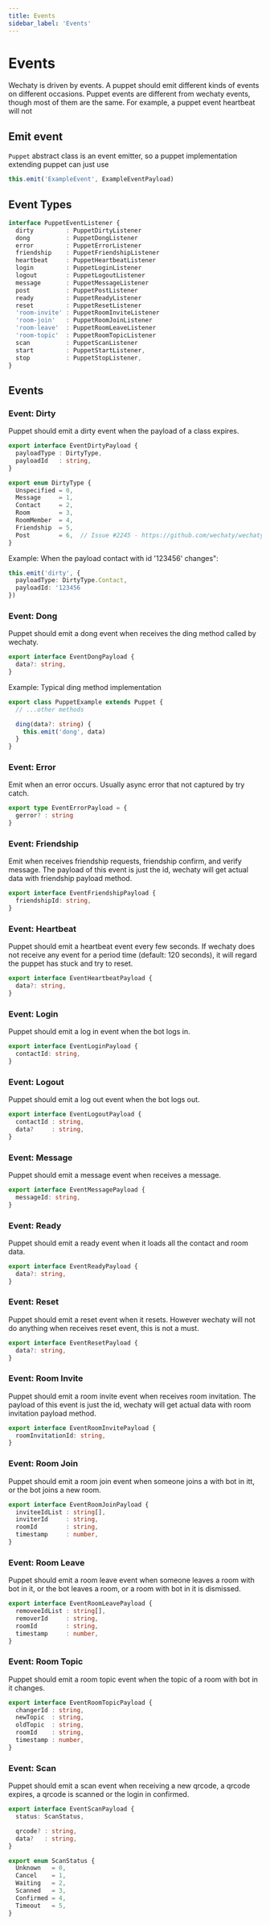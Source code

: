 ```yaml
---
title: Events
sidebar_label: 'Events'
---
```


# Events

Wechaty is driven by events. A puppet should emit different kinds of events on different occasions. Puppet events are different from wechaty events, though most of them are the same. For example, a puppet event heartbeat will not 

## Emit event

```Puppet``` abstract class is an event emitter, so a puppet implementation extending puppet can just use

```ts
this.emit('ExampleEvent', ExampleEventPayload)
```

## Event Types

```ts
interface PuppetEventListener {
  dirty         : PuppetDirtyListener
  dong          : PuppetDongListener
  error         : PuppetErrorListener
  friendship    : PuppetFriendshipListener
  heartbeat     : PuppetHeartbeatListener
  login         : PuppetLoginListener
  logout        : PuppetLogoutListener
  message       : PuppetMessageListener
  post          : PuppetPostListener
  ready         : PuppetReadyListener
  reset         : PuppetResetListener
  'room-invite' : PuppetRoomInviteListener
  'room-join'   : PuppetRoomJoinListener
  'room-leave'  : PuppetRoomLeaveListener
  'room-topic'  : PuppetRoomTopicListener
  scan          : PuppetScanListener
  start         : PuppetStartListener,
  stop          : PuppetStopListener,
}
```

## Events

### Event: Dirty

Puppet should emit a dirty event when the payload of a class expires. 

```ts
export interface EventDirtyPayload {
  payloadType : DirtyType,
  payloadId   : string,
}

export enum DirtyType {
  Unspecified = 0,
  Message     = 1,
  Contact     = 2,
  Room        = 3,
  RoomMember  = 4,
  Friendship  = 5,
  Post        = 6,  // Issue #2245 - https://github.com/wechaty/wechaty/issues/2245
}
```

Example: When the payload contact with id '123456' changes":

```ts
this.emit('dirty', {
  payloadType: DirtyType.Contact,
  payloadId: '123456
})
```

### Event: Dong

Puppet should emit a dong event when receives the ding method called by wechaty.

```ts
export interface EventDongPayload {
  data?: string,
}
```

Example: Typical ding method implementation

```ts
export class PuppetExample extends Puppet {
  // ...other methods

  ding(data?: string) {
    this.emit('dong', data)
  }
}
```

### Event: Error

Emit when an error occurs. Usually async error that not captured by try catch.

```ts
export type EventErrorPayload = {
  gerror? : string
}
```

### Event: Friendship

Emit when receives friendship requests, friendship confirm, and verify message. The payload of this event is just the id, wechaty will get actual data with friendship payload method.

```ts
export interface EventFriendshipPayload {
  friendshipId: string,
}
```

### Event: Heartbeat

Puppet should emit a heartbeat event every few seconds. If wechaty does not receive any event for a period time (default: 120 seconds), it will regard the puppet has stuck and try to reset.

```ts
export interface EventHeartbeatPayload {
  data?: string,
}
```

### Event: Login

Puppet should emit a log in event when the bot logs in.

```ts
export interface EventLoginPayload {
  contactId: string,
}
```

### Event: Logout

Puppet should emit a log out event when the bot logs out.

```ts
export interface EventLogoutPayload {
  contactId : string,
  data?     : string,
}
```

### Event: Message

Puppet should emit a message event when receives a message.

```ts
export interface EventMessagePayload {
  messageId: string,
}
```

### Event: Ready

Puppet should emit a ready event when it loads all the contact and room data.

```ts
export interface EventReadyPayload {
  data?: string,
}
```

### Event: Reset

Puppet should emit a reset event when it resets. However wechaty will not do anything when receives reset event, this is not a must.

```ts
export interface EventResetPayload {
  data?: string,
}
```

### Event: Room Invite

Puppet should emit a room invite event when receives room invitation. The payload of this event is just the id, wechaty will get actual data with room invitation payload method.

```ts
export interface EventRoomInvitePayload {
  roomInvitationId: string,
}
```

### Event: Room Join

Puppet should emit a room join event when someone joins a with bot in itt, or the bot joins a new room.

```ts
export interface EventRoomJoinPayload {
  inviteeIdList : string[],
  inviterId     : string,
  roomId        : string,
  timestamp     : number,
}
```

### Event: Room Leave

Puppet should emit a room leave event when someone leaves a room with bot in it, or the bot leaves a room, or a room with bot in it is dismissed.

```ts
export interface EventRoomLeavePayload {
  removeeIdList : string[],
  removerId     : string,
  roomId        : string,
  timestamp     : number,
}
```

### Event: Room Topic

Puppet should emit a room topic event when the topic of a room with bot in it changes.

```ts
export interface EventRoomTopicPayload {
  changerId : string,
  newTopic  : string,
  oldTopic  : string,
  roomId    : string,
  timestamp : number,
}
```

### Event: Scan

Puppet should emit a scan event when receiving a new qrcode, a qrcode expires, a qrcode is scanned or the login in confirmed.

```ts
export interface EventScanPayload {
  status: ScanStatus,

  qrcode? : string,
  data?   : string,
}

export enum ScanStatus {
  Unknown   = 0,
  Cancel    = 1,
  Waiting   = 2,
  Scanned   = 3,
  Confirmed = 4,
  Timeout   = 5,
}
```
